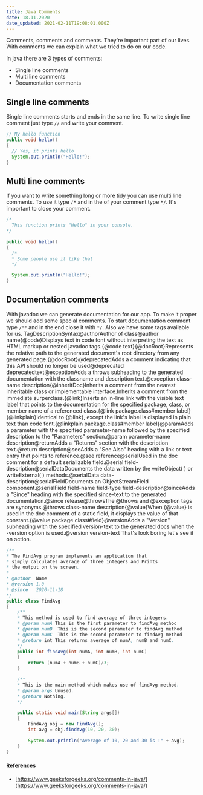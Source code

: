 ```yaml
---
title: Java Comments
date: 18.11.2020
date_updated: 2021-02-11T19:08:01.000Z
---
```


Comments, comments and comments. They're important part of our lives. With comments we can explain what we tried to do on our code.

In java there are 3 types of comments:

- Single line comments
- Multi line comments
- Documentation comments

## Single line comments

Single line comments starts and ends in the same line. To write single line comment just type `//` and write your comment.
```java
// My hello function
public void hello()
{
  // Yes, it prints hello
  System.out.println("Hello!");
}
```
    

## Multi line comments

If you want to write something long or more tidy you can use multi line comments. To use it type `/*` and in the of your comment type `*/`. It's important to close your comment.
```java
/*
  This function prints "Hello" in your console.
*/

public void hello()
{
  /*
  * Some people use it like that
  */

  System.out.println("Hello!");
}
```

## Documentation comments

With javadoc we can generate documentation for our app. To make it proper we should add some special comments. To start documentation comment type `/**` and in the end close it with `*/`. Also we have some tags available for us.
TagDescriptionSyntax@authorAuthor of class@author name{@code}Displays text in code font without interpreting the text as HTML markup or nested javadoc tags.{@code text}{@docRoot}Represents the relative path to the generated document's root directory from any generated page.{@docRoot}@deprecatedAdds a comment indicating that this API should no longer be used@deprecated deprecatedtext@exceptionAdds a throws subheading to the generated documentation with the classname and description text.@exception class-name description{@inheritDoc}Inherits a comment from the nearest inheritable class or implementable interface.Inherits a comment from the immediate surperclass.{@link}Inserts an in-line link with the visible text label that points to the documentation for the specified package, class, or member name of a referenced class.{@link package.class#member label}{@linkplain}Identical to {@link}, except the link's label is displayed in plain text than code font.{@linkplain package.class#member label}@paramAdds a parameter with the specified parameter-name followed by the specified description to the "Parameters" section.@param parameter-name description@returnAdds a "Returns" section with the description text.@return description@seeAdds a "See Also" heading with a link or text entry that points to reference.@see reference@serialUsed in the doc comment for a default serializable field.@serial field-description@serialDataDocuments the data written by the writeObject( ) or writeExternal( ) methods.@serialData data-description@serialFieldDocuments an ObjectStreamField component.@serialField field-name field-type field-description@sinceAdds a "Since" heading with the specified since-text to the generated documentation.@since release@throwsThe @throws and @exception tags are synonyms.@throws class-name description{@value}When {@value} is used in the doc comment of a static field, it displays the value of that constant.{@value package.class#field}@versionAdds a "Version" subheading with the specified version-text to the generated docs when the -version option is used.@version version-text
That's look boring let's see it on action.
```java
/**
* The FindAvg program implements an application that
* simply calculates average of three integers and Prints
* the output on the screen.
*
* @author  Name
* @version 1.0
* @since   2020-11-18
*/
public class FindAvg
{
    /**
    * This method is used to find average of three integers.
    * @param numA This is the first parameter to findAvg method
    * @param numB  This is the second parameter to findAvg method
    * @param numC  This is the second parameter to findAvg method
    * @return int This returns average of numA, numB and numC.
    */
    public int findAvg(int numA, int numB, int numC)
    {
        return (numA + numB + numC)/3;
    }

    /**
    * This is the main method which makes use of findAvg method.
    * @param args Unused.
    * @return Nothing.
    */

    public static void main(String args[])
    {
        FindAvg obj = new FindAvg();
        int avg = obj.findAvg(10, 20, 30);

        System.out.println("Average of 10, 20 and 30 is :" + avg);
    }
}
```

#### References

- [https://www.geeksforgeeks.org/comments-in-java/](https://www.geeksforgeeks.org/comments-in-java/)
